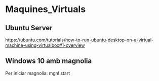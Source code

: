# Maquines_Virtuals

## Ubuntu Server

https://ubuntu.com/tutorials/how-to-run-ubuntu-desktop-on-a-virtual-machine-using-virtualbox#1-overview

## Windows 10 amb magnolia

Per iniciar magnolia: mgnl start
